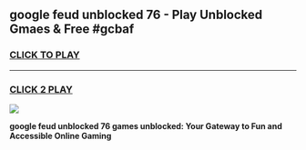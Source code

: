 
## google feud unblocked 76 - Play Unblocked Gmaes & Free #gcbaf
<h3>
<a href="https://news.freeplayer.one?title=google_feud_unblocked_76&ref=03M">CLICK TO PLAY</a></h3>
<hr>

<h3>
<a href="https://news.freeplayer.one?title=google_feud_unblocked_76&ref=03M">CLICK 2 PLAY</a>
  
</h3>

<a href="https://news.freeplayer.one?title=google_feud_unblocked_76&ref=03M"><img src="https://clearcache.store/games.png"></a>


**google feud unblocked 76 games unblocked: Your Gateway to Fun and Accessible Online Gaming**
